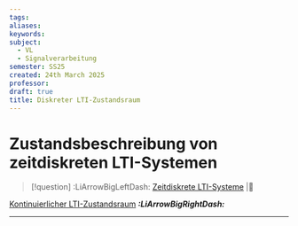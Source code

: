 ```yaml
---
tags: 
aliases: 
keywords: 
subject:
  - VL
  - Signalverarbeitung
semester: SS25
created: 24th March 2025
professor:
draft: true
title: Diskreter LTI-Zustandsraum
---
```


# Zustandsbeschreibung von zeitdiskreten LTI-Systemen

> [!question] :LiArrowBigLeftDash: [Zeitdiskrete LTI-Systeme](Zeitdiskrete%20LTI-Systeme.md) |📍

[Kontinuierlicher LTI-Zustandsraum](Kontinuierlicher%20LTI-Zustandsraum.md) ***:LiArrowBigRightDash:***

---

